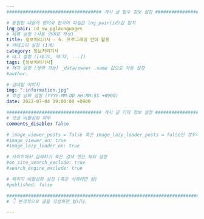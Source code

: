 ```yaml
---
################################### 게시 글 필수 정보 설정 ###################################

# 동일한 내용의 영어와 한국어 파일은 lng_pair(id)값 일치
lng_pair: id_sw_pglaunguages
# 제목 설정 (사용 언어로 작성)
title: 정보처리기사 - 6. 프로그래밍 언어 활용
# 카테고리 설정 (1개)
category: 정보처리기사 
# 태그 설정 ([태그1, 태그2, ...])
tags: [정보처리기사] 
# 저자 설정 (생략 가능) _data/owner .name 값으로 자동 설정
#author: 

# 섬네일 이미지
img: ":information.jpg" 
# 작성 날짜 설정 (YYYY-MM-DD HH:MM:SS +0900)
date: 2022-07-04 19:00:00 +0900

################################### 게시 글 기타 정보 설정 ###################################
# 댓글 비활성화 여부
comments_disable: false

# image_viewer_posts = false 혹은 image_lazy_loader_posts = false인 경우에만 사용
#image_viewer_on: true
#image_lazy_loader_on: true

# 사이트에서 검색하기 혹은 검색 엔진 제외 설정 
#on_site_search_exclude: true
#search_engine_exclude: true

# 페이지 비활성화 설정 (혹은 삭제하면 됨)
#published: false

##########################################################################################
# 👇 본격적으로 글을 작성하면 됩니다. 

---
```

<!-- outline-start -->


<!-- outline-end -->
